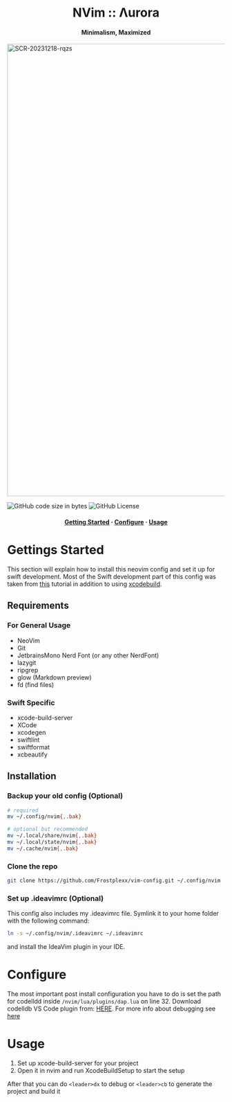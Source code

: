 <h1 align="center">NVim :: Λurora</h1>
<h4 align="center">Minimalism, Maximized</h4>

<img width="1045" alt="SCR-20231218-rqzs" src="https://github.com/Frostplexx/vim-config/assets/62436912/01128c38-9a70-4919-8bdf-cfe1403daeb8">


![GitHub code size in bytes](https://img.shields.io/github/languages/code-size/Frostplexx/vim-config?colorA=363a4f&colorB=b7bdf8&style=for-the-badge)
![GitHub License](https://img.shields.io/github/license/frostplexx/vim-config?colorA=363a4f&colorB=f5a97f&style=for-the-badge)

<h4 align="center">
  <a href="https://github.com/Frostplexx/vim-config?tab=readme-ov-file#gettings-started">Getting Started</a>
  ·
  <a href="https://github.com/Frostplexx/vim-config?tab=readme-ov-file#configure">Configure</a>
  ·
  <a href="https://github.com/Frostplexx/vim-config?tab=readme-ov-file#usage">Usage</a>
</h4>


# Gettings Started

This section will explain how to install this neovim config and set it up for swift development. Most of the Swift development part of this config was taken 
from [this](https://wojciechkulik.pl/ios/how-to-develop-ios-and-macos-apps-in-other-ides-like-neovim-or-vs-code) tutorial in addition to using [xcodebuild](https://github.com/wojciech-kulik/xcodebuild.nvim).

## Requirements

### For General Usage

- NeoVim
- Git
- JetbrainsMono Nerd Font (or any other NerdFont)
- lazygit
- ripgrep
- glow (Markdown  preview)
- fd (find files)

### Swift Specific

- xcode-build-server
- XCode
- xcodegen
- swiftlint
- swiftformat
- xcbeautify

## Installation


### Backup your old config (Optional)

```bash
# required
mv ~/.config/nvim{,.bak}

# optional but recommended
mv ~/.local/share/nvim{,.bak}
mv ~/.local/state/nvim{,.bak}
mv ~/.cache/nvim{,.bak}
```

### Clone the repo

```bash
git clone https://github.com/Frostplexx/vim-config.git ~/.config/nvim
```

### Set up .ideavimrc (Optional)

This config also includes my .ideavimrc file. Symlink it to your home folder with the following command:

```bash
ln -s ~/.config/nvim/.ideavimrc ~/.ideavimrc
```

and install the IdeaVim plugin in your IDE.


# Configure

The most important post install configuration you have to do is set the path for codelldd inside `/nvim/lua/plugins/dap.lua` on line 32.
Download codelldb VS Code plugin from: [HERE](https://github.com/vadimcn/codelldb/releases). For more info about debugging see [here](https://github.com/wojciech-kulik/xcodebuild.nvim?tab=readme-ov-file)


# Usage

1. Set up xcode-build-server for your project
2. Open it in nvim and run XcodeBuildSetup to start the setup

After that you can do `<leader>dx` to debug or `<leader>cb` to generate the project and build it
